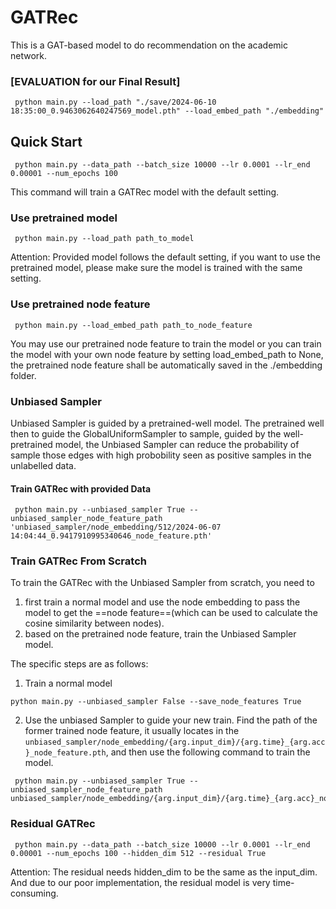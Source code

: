 # GATRec
This is a GAT-based model to do recommendation on the academic network.

### [EVALUATION for our Final Result]
```shell
 python main.py --load_path "./save/2024-06-10 18:35:00_0.9463062640247569_model.pth" --load_embed_path "./embedding"
```


## Quick Start
```shell
 python main.py --data_path --batch_size 10000 --lr 0.0001 --lr_end 0.00001 --num_epochs 100 
```
This command will train a GATRec model with the default setting.

### Use pretrained model
```shell
 python main.py --load_path path_to_model
```
Attention: Provided model follows the default setting, if you want to use the pretrained model, please make sure the model is trained with the same setting.
### Use pretrained node feature
```shell
 python main.py --load_embed_path path_to_node_feature
```
You may use our pretrained node feature to train the model or you can train the model with your own node feature by setting load_embed_path to None, the pretrained node feature shall be automatically saved in the ./embedding folder.


### Unbiased Sampler

Unbiased Sampler is guided by a pretrained-well model. The pretrained well then to guide the GlobalUniformSampler to sample, guided by the well-pretrained model, the Unbiased Sampler can reduce the probability of sample those edges with high probobility seen as positive samples in the unlabelled data.

#### Train GATRec with provided Data

```shell
 python main.py --unbiased_sampler True --unbiased_sampler_node_feature_path 'unbiased_sampler/node_embedding/512/2024-06-07 14:04:44_0.9417910995340646_node_feature.pth'
```

### Train GATRec From Scratch

To train the GATRec with the Unbiased Sampler from scratch, you need to 
1. first train a normal model and use the node embedding to pass the model to get the ==node feature==(which can be used to calculate the cosine similarity between nodes).
2. based on the pretrained node feature, train the Unbiased Sampler model.

The specific steps are as follows:
1. Train a normal model
```shell
python main.py --unbiased_sampler False --save_node_features True
```

2. Use the unbiased Sampler to guide your new train.
Find the path of the former trained node feature, it usually locates in the `unbiased_sampler/node_embedding/{arg.input_dim}/{arg.time}_{arg.acc}_node_feature.pth`, and then use the following command to train the model.

```shell
 python main.py --unbiased_sampler True --unbiased_sampler_node_feature_path unbiased_sampler/node_embedding/{arg.input_dim}/{arg.time}_{arg.acc}_node_feature.pth
```

### Residual GATRec

```shell
 python main.py --data_path --batch_size 10000 --lr 0.0001 --lr_end 0.00001 --num_epochs 100 --hidden_dim 512 --residual True
```

Attention:  The residual needs hidden_dim to be the same as the input_dim. And due to our poor implementation, the residual model is very time-consuming. 
